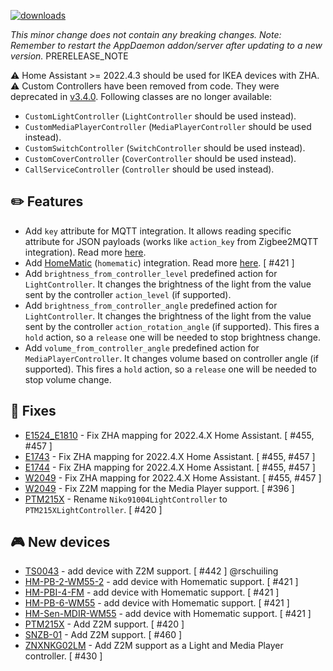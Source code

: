 [![downloads](https://img.shields.io/github/downloads/xaviml/controllerx/VERSION_TAG/total?style=for-the-badge)](http://github.com/xaviml/controllerx/releases/VERSION_TAG)

<!--:warning: This major/minor change contains a breaking change.-->

_This minor change does not contain any breaking changes._
_Note: Remember to restart the AppDaemon addon/server after updating to a new version._
PRERELEASE_NOTE

:warning: Home Assistant >= 2022.4.3 should be used for IKEA devices with ZHA.
:warning: Custom Controllers have been removed from code. They were deprecated in [v3.4.0](https://github.com/xaviml/controllerx/releases/tag/v3.4.0). Following classes are no longer available:

- `CustomLightController` (`LightController` should be used instead).
- `CustomMediaPlayerController` (`MediaPlayerController` should be used instead).
- `CustomSwitchController` (`SwitchController` should be used instead).
- `CustomCoverController` (`CoverController` should be used instead).
- `CallServiceController` (`Controller` should be used instead).

## :pencil2: Features

- Add `key` attribute for MQTT integration. It allows reading specific attribute for JSON payloads (works like `action_key` from Zigbee2MQTT integration). Read more [here](https://xaviml.github.io/controllerx/others/integrations#mqtt).
- Add [HomeMatic](https://www.home-assistant.io/integrations/homematic/) (`homematic`) integration. Read more [here](https://xaviml.github.io/controllerx/others/integrations#homematic). [ #421 ]
- Add `brightness_from_controller_level` predefined action for `LightController`. It changes the brightness of the light from the value sent by the controller `action_level` (if supported).
- Add `brightness_from_controller_angle` predefined action for `LightController`. It changes the brightness of the light from the value sent by the controller `action_rotation_angle` (if supported). This fires a `hold` action, so a `release` one will be needed to stop brightness change.
- Add `volume_from_controller_angle` predefined action for `MediaPlayerController`. It changes volume based on controller angle (if supported). This fires a `hold` action, so a `release` one will be needed to stop volume change.

## :hammer: Fixes

- [E1524_E1810](https://xaviml.github.io/controllerx/controllers/E1524_E1810) - Fix ZHA mapping for 2022.4.X Home Assistant. [ #455, #457 ]
- [E1743](https://xaviml.github.io/controllerx/controllers/E1743) - Fix ZHA mapping for 2022.4.X Home Assistant. [ #455, #457 ]
- [E1744](https://xaviml.github.io/controllerx/controllers/E1744) - Fix ZHA mapping for 2022.4.X Home Assistant. [ #455, #457 ]
- [W2049](https://xaviml.github.io/controllerx/controllers/W2049) - Fix ZHA mapping for 2022.4.X Home Assistant. [ #455, #457 ]
- [W2049](https://xaviml.github.io/controllerx/controllers/W2049) - Fix Z2M mapping for the Media Player support. [ #396 ]
- [PTM215X](https://xaviml.github.io/controllerx/controllers/PTM215X) - Rename `Niko91004LightController` to `PTM215XLightController`. [ #420 ]

<!--
## :clock2: Performance
-->

<!--
## :scroll: Docs
-->

<!--
## :wrench: Refactor
-->

## :video_game: New devices

- [TS0043](https://xaviml.github.io/controllerx/controllers/TS0043) - add device with Z2M support. [ #442 ] @rschuiling
- [HM-PB-2-WM55-2](https://xaviml.github.io/controllerx/controllers/HM-PB-2-WM55-2) - add device with Homematic support. [ #421 ]
- [HM-PBI-4-FM](https://xaviml.github.io/controllerx/controllers/HM-PBI-4-FM) - add device with Homematic support. [ #421 ]
- [HM-PB-6-WM55](https://xaviml.github.io/controllerx/controllers/HM-PB-6-WM55) - add device with Homematic support. [ #421 ]
- [HM-Sen-MDIR-WM55](https://xaviml.github.io/controllerx/controllers/HM-Sen-MDIR-WM55) - add device with Homematic support. [ #421 ]
- [PTM215X](https://xaviml.github.io/controllerx/controllers/PTM215X) - Add Z2M support. [ #420 ]
- [SNZB-01](https://xaviml.github.io/controllerx/controllers/SNZB-01) - Add Z2M support. [ #460 ]
- [ZNXNKG02LM](https://xaviml.github.io/controllerx/controllers/ZNXNKG02LM) - Add Z2M support as a Light and Media Player controller. [ #430 ]
